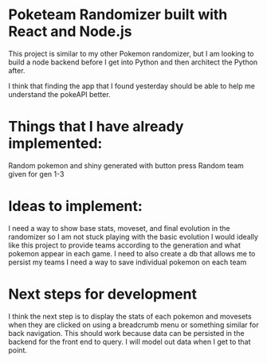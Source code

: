 # Poketeam Randomizer built with React and Node.js

This project is similar to my other Pokemon randomizer, but I am looking to build a node backend before I get into Python and then architect the Python after.

I think that finding the app that I found yesterday should be able to help me understand the pokeAPI better.

# Things that I have already implemented:

Random pokemon and shiny generated with button press
Random team given for gen 1-3

# Ideas to implement:

I need a way to show base stats, moveset, and final evolution in the randomizer so I am not stuck playing with the basic evolution
I would ideally like this project to provide teams according to the generation and what pokemon appear in each game.
I need to also create a db that allows me to persist my teams
I need a way to save individual pokemon on each team

# Next steps for development

I think the next step is to display the stats of each pokemon and movesets when they are clicked on using a breadcrumb menu or something similar for back navigation. This should work because data can be persisted in the backend for the front end to query. I will model out data when I get to that point.
